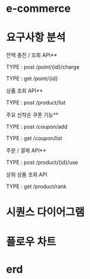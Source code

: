 # e-commerce


# 요구사항 분석

잔액 충전 / 조회 API**

TYPE : post 
/point/{id}/charge


TYPE : get
/point/{id}

상품 조회 API**

TYPE : post 
/product/list


주요 선착순 쿠폰 기능**

TYPE : post
/coupon/add

TYPE : get
/coupon/list


주문 / 결제 API**

TYPE : post
/product/{id}/use


상위 상품 조회 API

TYPE : get
/product/rank



# 시퀀스 다이어그램 

# 플로우 차트

# erd

